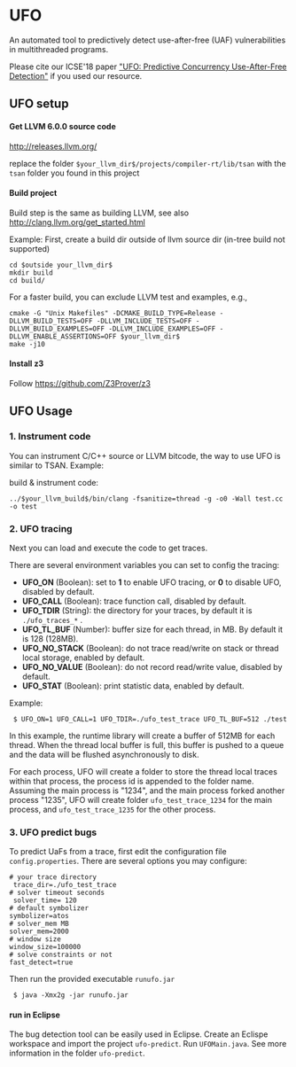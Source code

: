 # UFO

An automated tool to predictively detect use-after-free (UAF) vulnerabilities in multithreaded programs.

Please cite our ICSE'18 paper ["UFO: Predictive Concurrency Use-After-Free Detection"](https://parasol.tamu.edu/people/jeff/academic/ufo.pdf) if you used our resource.



## UFO setup

#### Get LLVM 6.0.0 source code

http://releases.llvm.org/

replace the folder `$your_llvm_dir$/projects/compiler-rt/lib/tsan` with the `tsan` folder you found in this project

#### Build project

Build step is the same as building LLVM, see also http://clang.llvm.org/get_started.html

Example:
First, create a build dir outside of llvm source dir (in-tree build not supported)
```
cd $outside your_llvm_dir$
mkdir build
cd build/
```

For a faster build, you can exclude LLVM test and examples, e.g.,
```
cmake -G "Unix Makefiles" -DCMAKE_BUILD_TYPE=Release -DLLVM_BUILD_TESTS=OFF -DLLVM_INCLUDE_TESTS=OFF -DLLVM_BUILD_EXAMPLES=OFF -DLLVM_INCLUDE_EXAMPLES=OFF -DLLVM_ENABLE_ASSERTIONS=OFF $your_llvm_dir$
make -j10
```

#### Install z3 

Follow https://github.com/Z3Prover/z3



## UFO Usage

### 1. Instrument code

You can instrument C/C++ source or LLVM bitcode, the way to use UFO is similar to TSAN.
Example:

build & instrument code:

```../$your_llvm_build$/bin/clang -fsanitize=thread -g -o0 -Wall test.cc -o test```

### 2. UFO tracing

Next you can load and execute the code to get traces.

There are several environment variables you can set to config the tracing:

- **UFO_ON** (Boolean): set to __1__ to enable UFO tracing, or __0__ to disable UFO, disabled by default. 
- **UFO_CALL** (Boolean): trace function call, disabled by default.
- **UFO_TDIR** (String): the directory for your traces, by default it is ```./ufo_traces_*``` .
- **UFO_TL_BUF** (Number): buffer size for each thread, in MB. By default it is 128 (128MB).
- **UFO_NO_STACK** (Boolean): do not trace read/write on stack or thread local storage, enabled by default.
- **UFO_NO_VALUE** (Boolean): do not record read/write value, disabled by default.
- **UFO_STAT** (Boolean): print statistic data, enabled by default.

Example:
```
 $ UFO_ON=1 UFO_CALL=1 UFO_TDIR=./ufo_test_trace UFO_TL_BUF=512 ./test
```
In this example, the runtime library will create a buffer of 512MB for each thread.
When the thread local buffer is full, this buffer is pushed to a queue and the data will be flushed asynchronously to disk.

For each process, UFO will create a folder to store the thread local traces within that process, the process id is appended to the folder name. Assuming the main process is "1234", and the main process forked another process "1235",
UFO will create folder `ufo_test_trace_1234` for the main process, and `ufo_test_trace_1235` for the other process.

### 3. UFO predict bugs

To predict UaFs from a trace, first edit the configuration file `config.properties`. There are several options you may configure:

```
# your trace directory
 trace_dir=./ufo_test_trace 
# solver timeout seconds
 solver_time= 120
# default symbolizer
symbolizer=atos
# solver_mem MB
solver_mem=2000
# window size
window_size=100000
# solve constraints or not
fast_detect=true
```

Then run the provided executable `runufo.jar`
```
 $ java -Xmx2g -jar runufo.jar
```

#### run in Eclipse
The bug detection tool can be easily used in Eclipse. Create an Eclispe workspace and import the project `ufo-predict`. Run `UFOMain.java`. See more information in the folder `ufo-predict`.
